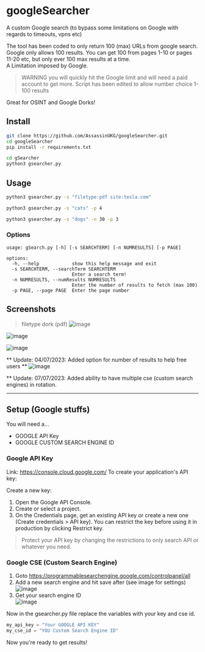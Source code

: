 # googleSearcher
A custom Google search (to bypass some limitations on Google with regards to timeouts, vpns etc)

The tool has been coded to only return 100 (max) URLs from google search. Google only allows 100 results. You can get 100 from pages 1-10 or pages 11-20 etc, but only ever 100 max results at a time.  
A Limitation imposed by Google. 

> WARNING you will quickly hit the Google limit and will need a paid account to get more. 
> Script has been edited to allow number choice 1-100 results

Great for OSINT and Google Dorks!

## Install

```bash
git clone https://github.com/AssassinUKG/googleSearcher.git
cd googleSearcher
pip install -r requirements.txt

cd gSearcher
python3 gsearcher.py
```

## Usage

```bash
python3 gsearcher.py -s "filetype:pdf site:tesla.com"
```

```bash
python3 gsearcher.py -s "cats" -p 4 
```

```bash
python3 gsearcher.py -s "dogs" -n 30 -p 3
```

### Options

```
usage: gSearch.py [-h] [-s SEARCHTERM] [-n NUMRESULTS] [-p PAGE]

options:
  -h, --help            show this help message and exit
  -s SEARCHTERM, --searchTerm SEARCHTERM
                        Enter a search term!
  -n NUMRESULTS, --numResults NUMRESULTS
                        Enter the number of results to fetch (max 100)
  -p PAGE, --page PAGE  Enter the page number
```


## Screenshots

> filetype dork (pdf)
![image](https://github.com/AssassinUKG/googleSearcher/assets/5285547/e9f3bce8-3481-4a6f-82e6-3401ae72b463)

![image](https://github.com/AssassinUKG/googleSearcher/assets/5285547/6d4a3eec-844c-47d9-bd22-d55ba3e2405c)

![image](https://github.com/AssassinUKG/googleSearcher/assets/5285547/9b1dcc76-1bba-4840-85fb-d507950ba3f1)


** Update: 04/07/2023: Added option for number of results to help free users **
![image](https://github.com/AssassinUKG/googleSearcher/assets/5285547/76534204-3b00-41f8-8a82-4f864b6d57f8)

** Update: 07/07/2023: Added ability to have multiple cse (custom search engines) in rotation.

---

## Setup (Google stuffs)

You will need a...

* GOOGLE API Key
* GOOGLE CUSTOM SEARCH ENGINE ID

### Google API Key

Link: https://console.cloud.google.com/
To create your application's API key:

Create a new key:

1. Open the Google API Console.
2. Create or select a project.
3. On the Credentials page, get an existing API key or create a new one (Create credentials > API key). You can restrict the key before using it in production by clicking Restrict key.
> Protect your API key by changing the restrictions to only search API or whatever you need.

### Google CSE (Custom Search Engine)

1. Goto https://programmablesearchengine.google.com/controlpanel/all
2. Add a new search engine and hit save after (see image for settings) 
![image](https://github.com/AssassinUKG/googleSearcher/assets/5285547/86a3dda2-b104-4741-bad3-dc6659084e9a)
3. Get your search engine ID  
![image](https://github.com/AssassinUKG/googleSearcher/assets/5285547/cb664dc2-eb03-417d-8dd3-d3f721f7d9e0)

Now in the gsearcher.py file replace the variables with your key and cse id. 

```python
my_api_key = "Your GOOGLE API KEY"
my_cse_id = "YOU Custom Search Engine ID"
```

Now you're ready to get results! 


